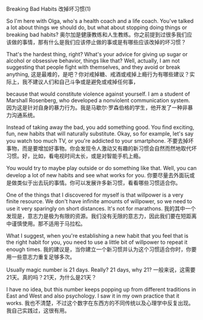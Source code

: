Breaking Bad Habits 改掉坏习惯(1)

So I'm here with Olga, who's a health coach and a life coach. You've talked a lot about things we should do, but what about stopping doing things or breaking bad habits?
奥尔加是健康教练和人生教练。你之前提到过很多我们应该做的事情，那有什么是我们应该停止做的事或是有哪些应该改掉的坏习惯？

That's the hardest thing, right? What's your advice for giving up sugar or alcohol or obsessive behavior, things like that? Well, actually, I am not suggesting that people fight with themselves, and they avoid or break anything,
这是最难的，是吧？你对戒掉糖、戒酒或戒掉上瘾行为有哪些建议？实际上，我不建议人们和自己斗争或是避免或戒掉任何事，

because that would constitute violence against yourself. I am a student of Marshall Rosenberg, who developed a nonviolent communication system.
因为这是针对自身的暴力行为。我是马歇尔·罗森伯格的学生，他开发了一种非暴力沟通系统。

Instead of taking away the bad, you add something good. You find exciting, fun, new habits that will naturally substitute. Okay, so for example, let's say you watch too much TV, or you're addicted to your smartphone.
不要去掉坏事物，而是要增加好事物。你会发现令人激动又有趣的新习惯会自然而然地取代坏习惯。好，比如，看电视时间太长，或是对智能手机上瘾。

You would try to maybe play outside or do something like that. Well, you can develop a lot of new habits and see what works for you.
你要尽量去外面玩或是做类似于出去玩的事情。你可以发展许多新习惯，看看哪些习惯适合你。

One of the things that I discovered for myself is that willpower is a very finite resource. We don't have infinite amounts of willpower, so we need to use it very sparingly on short distances. It's not for marathons.
我的其中一个发现是，意志力是极为有限的资源。我们没有无限的意志力，因此我们要在短距离中谨慎使用。那不适用于马拉松。

What I suggest, when you're establishing a new habit that you feel that is the right habit for you, you need to use a little bit of willpower to repeat it enough times.
我的建议是，当你建立一个新习惯并认为这个习惯适合你时，你要用一些意志力重复足够多次。

Usually magic number is 21 days. Really? 21 days, why 21?
一般来说，这需要21天。真的吗？21天，为什么是21天？

I have no idea, but this number keeps popping up from different traditions in East and West and also psychology. I saw it in my own practice that it works.
我也不清楚，不过这个数字在东西方的不同传统以及心理学中反复出现。我自己实践过，这很有用。

